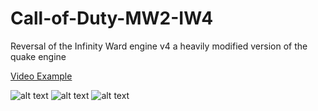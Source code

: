 # Call-of-Duty-MW2-IW4
Reversal of the Infinity Ward engine v4 a heavily modified version of the quake engine

[Video Example](https://www.youtube.com/watch?v=zRrv3oA0lLo)

![alt text](https://github.com/alexak92/Call-of-Duty-MW2-IW4/blob/master/images/mw2.png)
![alt text](https://github.com/alexak92/Call-of-Duty-MW2-IW4/blob/master/images/iw4m%202012-10-07%2002-57-17-50.jpg)
![alt text](https://github.com/alexak92/Call-of-Duty-MW2-IW4/blob/master/images/iw4m%202013-05-01%2018-35-46-54.bmp)

